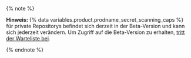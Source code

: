{% note %}

**Hinweis:** {% data variables.product.prodname_secret_scanning_caps %} für private Repositorys befindet sich derzeit in der Beta-Version und kann sich jederzeit verändern. Um Zugriff auf die Beta-Version zu erhalten, [tritt der Warteliste bei](https://github.com/features/security/advanced-security/signup).

{% endnote %}

